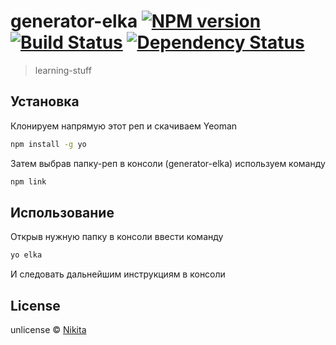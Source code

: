 # generator-elka [![NPM version][npm-image]][npm-url] [![Build Status][travis-image]][travis-url] [![Dependency Status][daviddm-image]][daviddm-url]
> learning-stuff

## Установка
 Клонируем напрямую этот реп и скачиваем Yeoman
```bash
npm install -g yo
```
 Затем выбрав папку-реп в консоли (generator-elka) используем команду 
 ```bash
npm link
```
## Использование
 Открыв нужную папку в консоли ввести команду 
```bash
yo elka
```
И следовать дальнейшим инструкциям в консоли
## License

unlicense © [Nikita]()


[npm-image]: https://badge.fury.io/js/generator-elka.svg
[npm-url]: https://npmjs.org/package/generator-elka
[travis-image]: https://travis-ci.com/NikitMakarov/generator-elka.svg?branch=master
[travis-url]: https://travis-ci.com/NikitMakarov/generator-elka
[daviddm-image]: https://david-dm.org/NikitMakarov/generator-elka.svg?theme=shields.io
[daviddm-url]: https://david-dm.org/NikitMakarov/generator-elka
